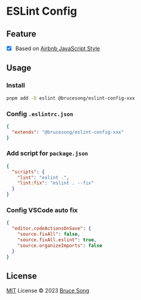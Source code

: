 # ESLint Config

## Feature

- [x] Based on [Airbnb JavaScript Style](https://github.com/airbnb/javascript)

## Usage

### Install

```bash
pnpm add -D eslint @brucesong/eslint-config-xxx
```

### Config `.eslintrc.json`

```json
{
  "extends": "@brucesong/eslint-config-xxx"
}
```

### Add script for `package.json`

```json
{
  "scripts": {
    "lint": "eslint .",
    "lint:fix": "eslint . --fix"
  }
}
```

### Config VSCode auto fix

```json
{
  "editor.codeActionsOnSave": {
    "source.fixAll": false,
    "source.fixAll.eslint": true,
    "source.organizeImports": false
  }
}
```

## License

[MIT](/LICENSE) License &copy; 2023 [Bruce Song](https://github.com/recallwei)
